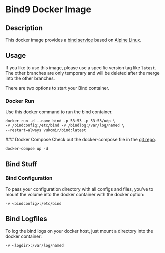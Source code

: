 # Bind9 Docker Image

## Description

This docker image provides a [bind service](https://www.isc.org/downloads/bind/) based on [Alpine Linux](https://hub.docker.com/_/alpine/).

## Usage

If you like to use this image, please use a specific version tag like `latest`. The other branches are only temporary and will be deleted after the merge into the other branches.

There are two options to start your Bind container.

### Docker Run
Use this docker command to run the bind container.
```
docker run -d --name bind -p 53:53 -p 53:53/udp \
-v /bindconfig:/etc/bind -v /bindlog:/var/log/named \
--restart=always vukomir/bind:latest
```

### Docker Compose
Check out the docker-compose file in the [git repo](https://raw.githubusercontent.com/vukomir/bind/master/docker-compose.yml).
```
docker-compse up -d
```

## Bind Stuff

### Bind Configuration
To pass your configuration directory with all configs and files, you've to mount the volume into the docker container with the docker option:
```
-v <bindconfig>:/etc/bind
```
## Bind Logfiles
To log the bind logs on your docker host, just mount a directory into the docker container:
```
-v <logdir>:/var/log/named
```
